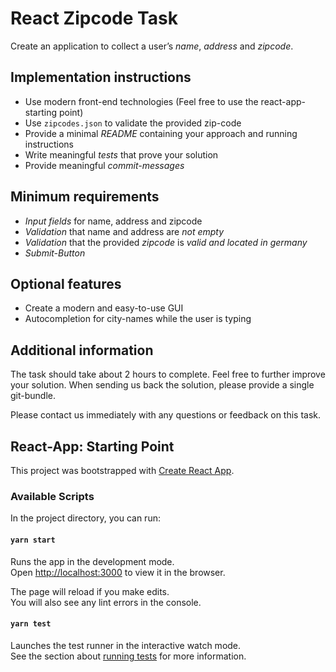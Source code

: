 # React Zipcode Task

Create an application to collect a user’s *name*, *address* and *zipcode*.

## Implementation instructions
* Use modern front-end technologies (Feel free to use the react-app-starting point)
* Use `zipcodes.json` to validate the provided zip-code
* Provide a minimal *README* containing your approach and running instructions
* Write meaningful *tests* that prove your solution
* Provide meaningful *commit-messages*

## Minimum requirements
* *Input fields* for name, address and zipcode
* *Validation* that name and address are *not empty*
* *Validation* that the provided *zipcode* is *valid and located in germany*
* *Submit-Button*

## Optional features
* Create a modern and easy-to-use GUI
* Autocompletion for city-names while the user is typing

## Additional information
The task should take about 2 hours to complete. Feel free to further improve your solution.
When sending us back the solution, please provide a
single git-bundle. 

Please contact us immediately with any questions or feedback on this task. 


## React-App: Starting Point

This project was bootstrapped with [Create React App](https://github.com/facebook/create-react-app).

### Available Scripts

In the project directory, you can run:

#### `yarn start`

Runs the app in the development mode.<br />
Open [http://localhost:3000](http://localhost:3000) to view it in the browser.

The page will reload if you make edits.<br />
You will also see any lint errors in the console.

#### `yarn test`

Launches the test runner in the interactive watch mode.<br />
See the section about [running tests](https://facebook.github.io/create-react-app/docs/running-tests) for more information.

